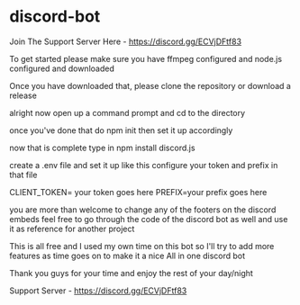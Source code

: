 # discord-bot
Join The Support Server Here - https://discord.gg/ECVjDFtf83

To get started please make sure you have ffmpeg configured and node.js configured and downloaded

Once you have downloaded that, please clone the repository or download a release

alright now open up a command prompt and cd to the directory

once you've done that do npm init
then set it up accordingly

now that is complete type in npm install discord.js


create a .env file and set it up like this 
configure your token and prefix in that file

CLIENT_TOKEN= your token goes here
PREFIX=your prefix goes here


you are more than welcome to change any of the footers on the discord embeds
feel free to go through the code of the discord bot as well and use it as reference for another project

This is all free and I used my own time on this bot so I'll try to add more features as time goes on to make it a nice All in 
one discord bot

Thank you guys for your time and enjoy the rest of your day/night

Support Server  - https://discord.gg/ECVjDFtf83
